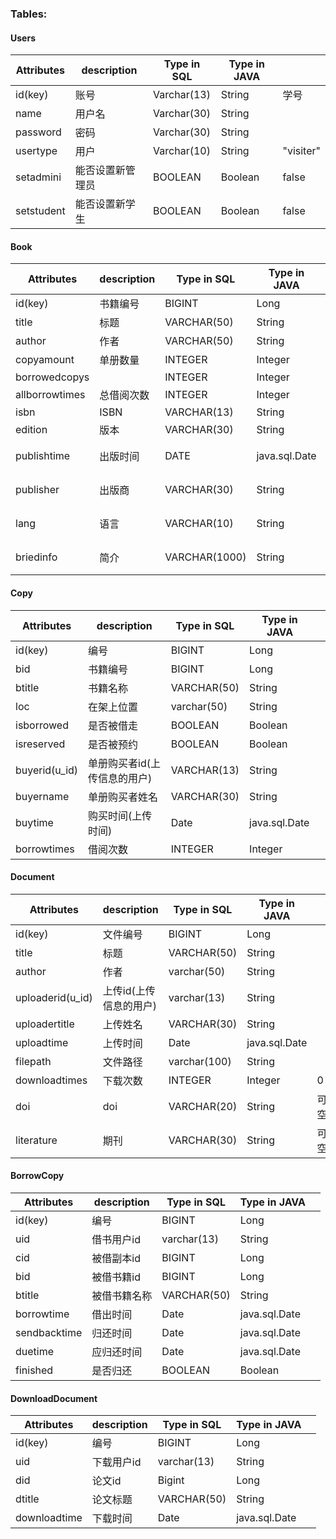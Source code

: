 ### Tables:

#### Users

| Attributes | description      | Type in SQL | Type in JAVA |           |
| ---------- | ---------------- | ----------- | ------------ | --------- |
| id(key)    | 账号             | Varchar(13) | String       | 学号      |
| name       | 用户名           | Varchar(30) | String       |           |
| password   | 密码             | Varchar(30) | String       |           |
| usertype   | 用户             | Varchar(10) | String       | "visiter" |
| setadmini  | 能否设置新管理员 | BOOLEAN     | Boolean      | false     |
| setstudent | 能否设置新学生   | BOOLEAN     | Boolean      | false     |

#### Book

| Attributes    | description              | Type in SQL  | Type in JAVA |  |
| ------------- | ------------------------ | ------------ | ------------ | ---- |
| id(key)       | 书籍编号                     | BIGINT | Long |      |
| title         | 标题                     | VARCHAR(50) | String       |      |
| author        | 作者                     | VARCHAR(50) | String       |      |
| copyamount     | 单册数量    | INTEGER       | Integer       |      |
| borrowedcopys  |             | INTEGER       | Integer       |      |
| allborrowtimes | 总借阅次数  | INTEGER       | Integer       |      |
| isbn           | ISBN        | VARCHAR(13)   | String        |      |
| edition        | 版本        | VARCHAR(30)  | String        |      |
| publishtime | 出版时间 |DATE | java.sql.Date | 可空 |
| publisher | 出版商 |VARCHAR(30) | String | 可空 |
| lang | 语言 |VARCHAR(10) | String | 可空 |
| briedinfo | 简介 |VARCHAR(1000) | String | 可空 |

#### Copy

| Attributes    | description              | Type in SQL  | Type in JAVA |  |
| ------------- | ------------------------ | ------------ | ------------ | ---- |
| id(key)       | 编号               | BIGINT | Long |      |
| bid | 书籍编号 | BIGINT | Long | |
| btitle | 书籍名称 | VARCHAR(50) | String        | |
| loc | 在架上位置 | varchar(50) | String | |
| isborrowed | 是否被借走 | BOOLEAN | Boolean | |
| isreserved | 是否被预约 | BOOLEAN | Boolean | |
| buyerid(u_id) | 单册购买者id(上传信息的用户) | VARCHAR(13) | String       |      |
| buyername | 单册购买者姓名 | VARCHAR(30) | String | |
| buytime       | 购买时间(上传时间)        | Date         | java.sql.Date |      |
| borrowtimes   | 借阅次数                  |   INTEGER     |      Integer |      |

#### Document

| Attributes    | description              | Type in SQL  | Type in JAVA |  |
| ------------- | ------------------------ | ------------ | ------------ | ---- |
| id(key)       | 文件编号                     | BIGINT       | Long          |      |
| title         | 标题                     | VARCHAR(50)  | String        |      |
| author        | 作者                     | varchar(50) | String       |      |
| uploaderid(u_id) | 上传id(上传信息的用户) | varchar(13)  | String       |      |
| uploadertitle | 上传姓名 | VARCHAR(30) | String | |
| uploadtime    | 上传时间        | Date         | java.sql.Date |      |
| filepath     | 文件路径 | varchar(100) | String |    |
| downloadtimes | 下载次数                 |   INTEGER     |  Integer  | 0 |
| doi | doi | VARCHAR(20) | String | 可空 |
| literature | 期刊 | VARCHAR(30) | String | 可空 |

#### BorrowCopy

| Attributes   | description | Type in SQL | Type in JAVA  |  |
| ------------ | ----------- | ----------- | ------------- | ---- |
| id(key)      | 编号        | BIGINT      | Long          |      |
| uid | 借书用户id  | varchar(13)  | String      |      |
| cid | 被借副本id | BIGINT | Long |      |
| bid | 被借书籍id | BIGINT | Long | |
| btitle | 被借书籍名称 | VARCHAR(50) | String        | |
| borrowtime   | 借出时间     | Date        | java.sql.Date |      |
| sendbacktime | 归还时间    | Date        | java.sql.Date |  |
| duetime  | 应归还时间   |Date        | java.sql.Date  |  |
| finished      | 是否归还     |BOOLEAN|Boolean       |  |

#### DownloadDocument

| Attributes   | description | Type in SQL | Type in JAVA |  |
| ------------ | ----------- | ----------- | ------------ | ---- |
| id(key)      | 编号        | BIGINT      | Long          |      |
| uid    | 下载用户id   | varchar(13) | String    |      |
| did    | 论文id      |  Bigint  | Long |      |
| dtitle | 论文标题 | VARCHAR(50) | String        | |
| downloadtime | 下载时间   | Date        | java.sql.Date |      |
